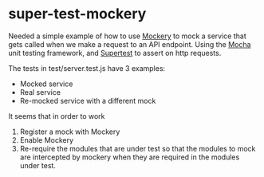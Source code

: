 # super-test-mockery
Needed a simple example of how to use [Mockery](https://github.com/mfncooper/mockery) to mock a service that gets called when we make a request to an API endpoint.
Using the [Mocha](http://mochajs.org) unit testing framework, and [Supertest](https://github.com/visionmedia/supertest) to assert on http requests.

The tests in test/server.test.js have 3 examples:
* Mocked service
* Real service
* Re-mocked service with a different mock

It seems that in order to work 
1. Register a mock with Mockery 
2. Enable Mockery
3. Re-require the modules that are under test so that the modules to mock are intercepted by mockery when they are required in the modules under test.
